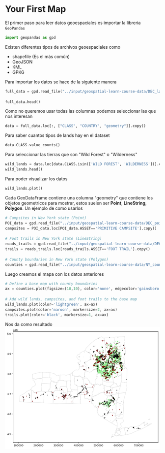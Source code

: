 # Your First Map

El primer paso para leer datos geoespaciales es importar la libreria `GeoPandas`

```python
import geopandas as gpd
```

Existen diferentes tipos de archivos geoespaciales como
- shapefile (Es el más común)
- GeoJSON
- KML
- GPKG

Para importar los datos se hace de la siguiente manera
```python
full_data = gpd.read_file("../input/geospatial-learn-course-data/DEC_lands/DEC_lands/DEC_lands.shp")

full_data.head()
```

Como no queremos usar todas las columnas podemos seleccionar las que nos interesan

```python
data = full_data.loc[:, ["CLASS", "COUNTRY", "geometry"]].copy()
```

Para saber cuantos tipos de lands hay en el dataset
```python
data.CLASS.value_counts()
```

Para seleccionar las tierras que son "Wild Forest" o "Wilderness"

```python
wild_lands = data.loc[data.CLASS.isin(['WILD FOREST', 'WILDERNESS'])].copy()
wild_lands.head()
```

Para poder visualizar los datos
```python
wild_lands.plot()
```

Cada GeoDataFrame contiene una columna "geometry" que contiene los objetos geometricos para mostrar, estos suelen ser **Point**, **LineString**, **Polygon**.
Un ejemplo de como usarlos
```python
# Campsites in New York state (Point)
POI_data = gpd.read_file("../input/geospatial-learn-course-data/DEC_pointsinterest/DEC_pointsinterest/Decptsofinterest.shp")
campsites = POI_data.loc[POI_data.ASSET=='PRIMITIVE CAMPSITE'].copy()

# Foot trails in New York state (LineString)
roads_trails = gpd.read_file("../input/geospatial-learn-course-data/DEC_roadstrails/DEC_roadstrails/Decroadstrails.shp")
trails = roads_trails.loc[roads_trails.ASSET=='FOOT TRAIL'].copy()

# County boundaries in New York state (Polygon)
counties = gpd.read_file("../input/geospatial-learn-course-data/NY_county_boundaries/NY_county_boundaries/NY_county_boundaries.shp")
```

Luego creamos el mapa con los datos anteriores
```python
# Define a base map with county boundaries
ax = counties.plot(figsize=(10,10), color='none', edgecolor='gainsboro', zorder=3)

# Add wild lands, campsites, and foot trails to the base map
wild_lands.plot(color='lightgreen', ax=ax)
campsites.plot(color='maroon', markersize=2, ax=ax)
trails.plot(color='black', markersize=1, ax=ax)
```

Nos da como resultado
![Mapa](image.png)
